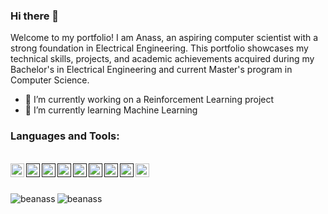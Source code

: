 ### Hi there 👋
Welcome to my portfolio! I am Anass, an aspiring computer scientist with a strong foundation in Electrical Engineering. This portfolio showcases my technical skills, projects, and academic achievements acquired during my Bachelor's in Electrical Engineering and current Master's program in Computer Science.


- 🔭 I’m currently working on a Reinforcement Learning project
- 🌱 I’m currently learning Machine Learning



### Languages and Tools:
 
<br />
<a href="https://www.docker.com/get-started">
  <img align="left" alt="docker" width="22px" src="https://cdn.jsdelivr.net/npm/simple-icons@v3/icons/docker.svg" />
</a>
<a href="">
  <img align="left" alt="pytorch" width="22px" src="https://cdn.jsdelivr.net/npm/simple-icons@v3/icons/pytorch.svg" />
</a>
<a href="">
  <img align="left" alt="C" width="22px" src="https://cdn.jsdelivr.net/npm/simple-icons@v3/icons/c.svg" />
</a>
</a>
<a href="">
  <img align="left" alt="python" width="22px" src="https://cdn.jsdelivr.net/npm/simple-icons@v3/icons/python.svg" />
</a>
</a>
<a href="">
  <img align="left" alt="java" width="22px" src="https://cdn.jsdelivr.net/npm/simple-icons@v3/icons/java.svg" />
</a>
</a>
<a href="">
  <img align="left" alt="linux" width="22px" src="https://cdn.jsdelivr.net/npm/simple-icons@v3/icons/linux.svg" />
</a>
</a>
<a href="">
  <img align="left" alt="windows" width="22px" src="https://cdn.jsdelivr.net/npm/simple-icons@v3/icons/windows.svg" />
</a>
</a>
<a href="">
  <img align="left" alt="microsoft" width="22px" src="https://cdn.jsdelivr.net/npm/simple-icons@v3/icons/microsoft.svg" />
</a>
</a>
<a href="https://de.wikipedia.org/wiki/LaTeX">
  <img align="left" alt="Latex" width="22px" src="https://cdn.jsdelivr.net/npm/simple-icons@v3/icons/latex.svg" />
</a>
<br />
<br/>


<p><img align="left" src="https://github-readme-stats.vercel.app/api/top-langs/?username=beanass&layout=compact&hide=html" alt="beanass" /></p>
<p><img align="center" src="https://github-readme-stats.vercel.app/api?username=beanass&show_icons=true" alt="beanass" /></p>

<!--
**beanass/beanass** is a ✨ _special_ ✨ repository because its `README.md` (this file) appears on your GitHub profile.

Here are some ideas to get you started:

- 🔭 I’m currently working on ...
- 🌱 I’m currently learning ...
- 👯 I’m looking to collaborate on ...
- 🤔 I’m looking for help with ...
- 💬 Ask me about ...
- 📫 How to reach me: ...
- 😄 Pronouns: ...
- ⚡ Fun fact: ...
-->

